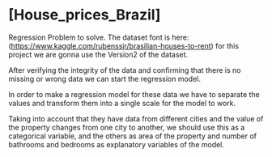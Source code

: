 # [House_prices_Brazil]
Regression Problem to solve.
The dataset font is here: (https://www.kaggle.com/rubenssjr/brasilian-houses-to-rent)
for this project we are gonna use the Version2 of the dataset.

After verifying the integrity of the data and confirming that there is no missing or wrong data we can start the regression model.

In order to make a regression model for these data we have to separate the values and transform them into a single scale for the model to work.

Taking into account that they have data from different cities and the value of the property changes from one city to another, we should use this as a categorical variable, and the others as area of the property and number of bathrooms and bedrooms as explanatory variables of the model.



